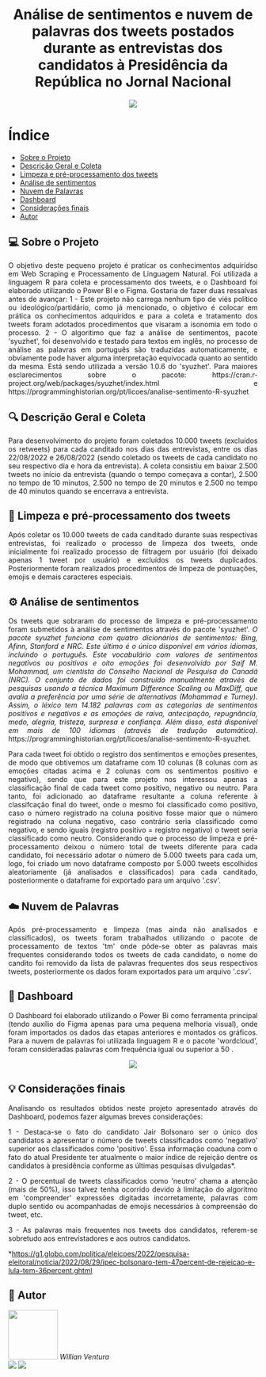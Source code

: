 <h1 align="middle">Análise de sentimentos e nuvem de palavras dos tweets postados durante as entrevistas dos candidatos à Presidência da República no Jornal Nacional</h1>

<p align="center">
  <img src="Imagens/IMG01.jpg">
</p>

# Índice
* [Sobre o Projeto](#computer-sobre-o-projeto)
* [Descrição Geral e Coleta](#mag-descrição-geral-e-coleta)
* [Limpeza e pré-processamento dos tweets](#soap-limpeza-e-pré-processamento-dos-tweets)
* [Análise de sentimentos](#gear-análise-de-sentimentos)
* [Nuvem de Palavras](#cloud-nuvem-de-palavras)
* [Dashboard](#rocket-dashboard)
* [Considerações finais](#bulb-considerações-finais)
* [Autor](#superhero-autor)

## :computer: Sobre o Projeto
<td><p align=justify>O objetivo deste pequeno projeto é praticar os conhecimentos adquiridso em Web Scraping e Processamento de Linguagem Natural. Foi utilizada a linguagem R para coleta e processamento dos tweets, e o Dashboard foi elaborado utilizando o Power BI e o Figma. Gostaria de fazer duas ressalvas antes de avançar: 
1 - Este projeto não carrega nenhum tipo de viés político ou ideológico/partidário, como já mencionado, o objetivo é colocar em prática os conhecimentos adquiridos e para a coleta e tratamento dos tweets foram adotados procedimentos que visaram a isonomia em todo o processo.
2 - O algoritimo que faz a análise de sentimentos, pacote 'syuzhet', foi desenvolvido e testado para textos em inglês, no processo de análise as palavras em português são traduzidas automaticamente, e obviamente pode haver alguma interpretação equivocada quanto ao sentido da mesma. Está sendo utilizada a versão 1.0.6 do 'syuzhet'. Para maiores esclarecimentos sobre o pacote: https://cran.r-project.org/web/packages/syuzhet/index.html e https://programminghistorian.org/pt/licoes/analise-sentimento-R-syuzhet</p></td>

## :mag: Descrição Geral e Coleta 
<td><p align=justify>Para desenvolvimento do projeto foram coletados 10.000 tweets (excluídos os retweets) para cada canditado nos dias das entrevistas, entre os dias 22/08/2022 e 26/08/2022 (sendo coletado os tweets de cada candidato no seu respectivo dia e hora da entrevista). A coleta consistiu em baixar 2.500 tweets no início da entrevista (quando o tempo começava a contar), 2.500 no tempo de 10 minutos, 2.500 no tempo de 20 minutos e 2.500 no tempo de 40 minutos quando se encerrava a entrevista. </p></td>

## :soap: Limpeza e pré-processamento dos tweets
<td><p align=justify>Após coletar os 10.000 tweets de cada canditado durante suas respectivas entrevistas, foi realizado o processo de limpeza dos tweets, onde inicialmente foi realizado processo de filtragem por usuário (foi deixado apenas 1 tweet por usuário) e excluídos os tweets duplicados. Posteriormente foram realizados procedimentos de limpeza de pontuações, emojis e demais caracteres especiais. </p></td>

## :gear: Análise de sentimentos
<td><p align=justify>Os tweets que sobraram do processo de limpeza e pré-processamento foram submetidos à análise de sentimentos através do pacote 'syuzhet'. <i>O pacote syuzhet funciona com quatro dicionários de sentimentos: Bing, Afinn, Stanford e NRC. Este último é o único disponível em vários idiomas, incluindo o português. Este vocabulário com valores de sentimentos negativos ou positivos e oito emoções foi desenvolvido por Saif M. Mohammad, um cientista do Conselho Nacional de Pesquisa do Canadá (NRC). O conjunto de dados foi construído manualmente através de pesquisas usando a técnica Maximum Difference Scaling ou MaxDiff, que avalia a preferência por uma série de alternativas (Mohammad e Turney). Assim, o léxico tem 14.182 palavras com as categorias de sentimentos positivos e negativos e as emoções de raiva, antecipação, repugnância, medo, alegria, tristeza, surpresa e confiança. Além disso, está disponível em mais de 100 idiomas (através de tradução automática). </i>https://programminghistorian.org/pt/licoes/analise-sentimento-R-syuzhet. </p></td>
<td><p align=justify>Para cada tweet foi obtido o registro dos sentimentos e emoções presentes, de modo que obtivemos um dataframe com 10 colunas (8 colunas com as emoções citadas acima e 2 colunas com os sentimentos positivo e negativo), sendo que para este projeto nos interessou apenas a classificação final de cada tweet como positivo, negativo ou neutro. Para tanto, foi adicionado ao dataframe resultante a coluna referente à classifcação final do tweet, onde o mesmo foi classificado como positivo, caso o número registrado na coluna positivo fosse maior que o número registrado na coluna negativo, caso contrário seria classificado como negativo, e sendo iguais (registro positivo = registro negativo) o tweet seria classificado como neutro. Considerando que o processo de limpeza e pré-processamento deixou o número total de tweets diferente para cada candidato, foi necessário adotar o número de 5.000 tweets para cada um, logo, foi criado um novo dataframe composto por 5.000 tweets escolhidos aleatoriamente (já analisados e classificados) para cada canditado, posteriormente o dataframe foi exportado para um arquivo '.csv'.</p></td>

## :cloud: Nuvem de Palavras
<td><p align=justify>Após pré-processamento e limpeza (mas ainda não analisados e classificados), os tweets foram trabalhados utilizando o pacote de processamento de textos 'tm' onde pôde-se obter as palavras mais frequentes considerando todos os tweets de cada candidato, o nome do candito foi removido da lista de palavras frequentes dos seus respectivos tweets, posteriormente os dados foram exportados para um arquivo '.csv'. </p></td>

## :rocket: Dashboard
<td><p align=justify>O Dashboard foi elaborado utilizando o Power Bi como ferramenta principal (tendo auxílio do Figma apenas para uma pequena melhoria visual), onde foram importados os dados das etapas anteriores e montados os gráficos. Para a nuvem de palavras foi utilizada linguagem R e o pacote 'wordcloud', foram consideradas palavras com frequência igual ou superior a 50 . </p></td>

<p align="center">
  <img src="Imagens/IMG02.jpg">
</p>

## :bulb: Considerações finais
<td><p align=justify>Analisando os resultados obtidos neste projeto apresentado através do Dashboard, podemos fazer algumas breves considerações: </p></td>
<td><p align=justify>1 - Destaca-se o fato do candidato Jair Bolsonaro ser o único dos candidatos a apresentar o número de tweets classificados como 'negativo' superior aos classificados como 'positivo'. Essa informação coaduna com o fato do atual Presidente ter atualmente o maior índice de rejeição dentre os candidatos à presidência conforme as últimas pesquisas divulgadas*.  </p></td>
<td><p align=justify>2 - O percentual de tweets classificados como 'neutro' chama a atenção (mais de 50%), isso talvez tenha ocorrido devido à limitação do algoritmo em 'compreender' expressões digitadas incorretamente, palavras com duplo sentido ou acompanhadas de emojis necessários à compreensão do tweet, etc.  </p></td>
<td><p align=justify>3 - As palavras mais frequentes nos tweets dos candidatos, referem-se sobretudo aos entrevistadores e aos outros candidatos.  </p></td>


*https://g1.globo.com/politica/eleicoes/2022/pesquisa-eleitoral/noticia/2022/08/29/ipec-bolsonaro-tem-47percent-de-rejeicao-e-lula-tem-36percent.ghtml

## :superhero: Autor
<img src="https://avatars.githubusercontent.com/u/100307643?s=400&u=83c7fc83a58680d2adde544e8a5f3887de53f37a&v=4" height="100" width="100"> 
<i>Willian Ventura</i>
<div>
   <a href = "mailto:willvent10@gmail.com"><img src="https://img.shields.io/badge/Gmail-D14836?style=for-the-badge&logo=gmail&logoColor=white" target="_blank"></a>
  <a href="https://www.linkedin.com/in/willian-ventura-117269217/" target="_blank"><img src="https://img.shields.io/badge/-LinkedIn-%230077B5?style=for-the-badge&logo=linkedin&logoColor=white" target="_blank"></a>   
</div>
